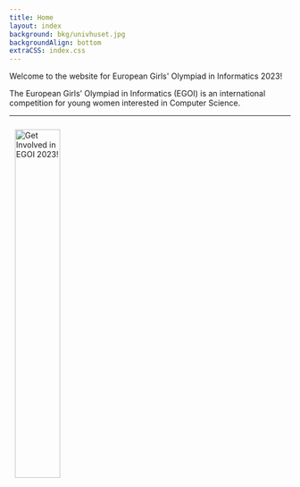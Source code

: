 ```yaml
---
title: Home
layout: index
background: bkg/univhuset.jpg
backgroundAlign: bottom
extraCSS: index.css
---
```


Welcome to the website for European Girls' Olympiad in Informatics 2023!

The European Girls’ Olympiad in Informatics (EGOI) is an international competition for young women interested in Computer Science.

<hr/>

<a href="/about/get-involved.html"><img src="/assets/images/ig1_1.png" alt="Get Involved in EGOI 2023!" style="float:left;width:40%;margin:2%;"></a>
